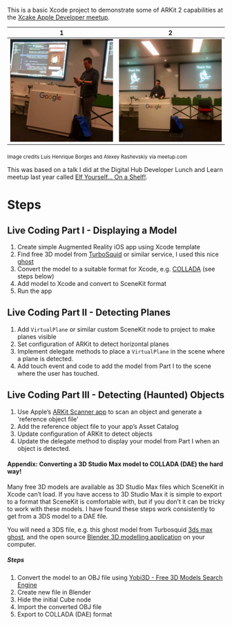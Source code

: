 This is a basic Xcode project to demonstrate some of ARKit 2 capabilities at the [Xcake Apple Developer meetup](https://www.meetup.com/Xcake-Mobile-app-development-with-an-Appley-flavour/events/255179042/).

1             |  2
:-------------------------:|:-------------------------:
![](assets/xcake-scARy-monsters1.jpg)  |  ![](assets/xcake-scARy-monsters2.jpg)
<sub>Image credits Luis Henrique Borges and Alexey Rashevskiy via meetup.com</sub>

This was based on a talk I did at the Digital Hub Developer Lunch and Learn meetup last year called [Elf Yourself... On a Shelf!](https://github.com/rodhan/ElfYourselfOnAShelf).

# Steps

## Live Coding Part I - Displaying a Model
1. Create simple Augmented Reality iOS app using Xcode template
2. Find free 3D model from [TurboSquid](https://www.turbosquid.com) or similar service, I used this nice [ghost](https://www.turbosquid.com/3d-models/3ds-max-ghost/224143) 
3. Convert the model to a suitable format for Xcode, e.g. [COLLADA](https://en.wikipedia.org/wiki/COLLADA) (see steps below)
4. Add model to Xcode and convert to SceneKit format
5. Run the app

## Live Coding Part II - Detecting Planes
1. Add `VirtualPlane` or similar custom SceneKit node to project to make planes visible
2. Set configuration of ARKit to detect horizontal planes
3. Implement delegate methods to place a `VirtualPlane` in the scene where a plane is detected.
4. Add touch event and code to add the model from Part I to the scene where the user has touched.

## Live Coding Part III - Detecting (Haunted) Objects
1. Use Apple’s [ARKit Scanner app](https://developer.apple.com/documentation/arkit/scanning_and_detecting_3d_objects) to scan an object and generate a 'reference object file'
2. Add the reference object file to your app’s Asset Catalog
3. Update configuration of ARKit to detect objects
4. Update the delegate method to display your model from Part I when an object is detected.

#### Appendix: Converting a 3D Studio Max model to COLLADA (DAE) the hard way!

Many free 3D models are available as 3D Studio Max files which SceneKit in Xcode can’t load.  If you have access to 3D Studio Max it is simple to export to a format that SceneKit is comfortable with, but if you don’t it can be tricky to work with these models.  I have found these steps work consistently to get from a 3DS model to a DAE file.

You will need a 3DS file, e.g. this ghost model from Turbosquid [3ds max ghost](https://www.turbosquid.com/3d-models/3ds-max-ghost/224143), and the open source [Blender 3D modelling application](https://www.blender.org/download/) on your computer.

##### Steps

1. Convert the model to an OBJ file using [Yobi3D - Free 3D Models Search Engine](https://www.yobi3d.com/3d-file-convert)
2. Create new file in Blender
3. Hide the initial Cube node
4. Import the converted OBJ file
5. Export to COLLADA (DAE) format

